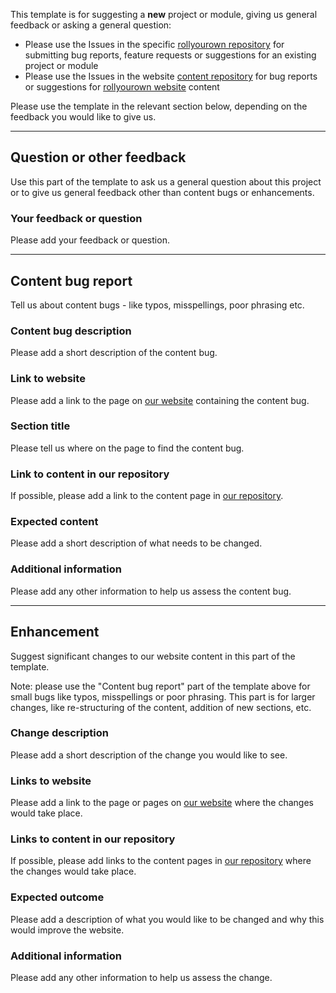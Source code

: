 <!--
SPDX-FileCopyrightText: 2022 Wilfred Nicoll <xyzroller@rollyourown.xyz>
SPDX-License-Identifier: CC-BY-SA-4.0
-->

This template is for suggesting a **new** project or module, giving us general feedback or asking a general question:

- Please use the Issues in the specific [rollyourown repository](https://rollyourown.xyz/rollyourown/) for submitting bug reports, feature requests or suggestions for an existing project or module
- Please use the Issues in the website [content repository](https://codeberg.org/rollyourown-xyz/ryo-website-hugo-content) for bug reports or suggestions for [rollyourown website](https://rollyourown.xyz) content

Please use the template in the relevant section below, depending on the feedback you would like to give us.

---

## Question or other feedback

Use this part of the template to ask us a general question about this project or to give us general feedback other than content bugs or enhancements.

### Your feedback or question

Please add your feedback or question.

---

## Content bug report

Tell us about content bugs - like typos, misspellings, poor phrasing etc.

### Content bug description

Please add a short description of the content bug.

### Link to website

Please add a link to the page on [our website](https://rollyourown.xyz) containing the content bug.

### Section title

Please tell us where on the page to find the content bug.

### Link to content in our repository

If possible, please add a link to the content page in [our repository](https://codeberg.org/rollyourown-xyz/ryo-website-hugo-content).

### Expected content

Please add a short description of what needs to be changed.

### Additional information

Please add any other information to help us assess the content bug.

---

## Enhancement

Suggest significant changes to our website content in this part of the template.

Note: please use the "Content bug report" part of the template above for small bugs like typos, misspellings or poor phrasing. This part is for larger changes, like re-structuring of the content, addition of new sections, etc.

### Change description

Please add a short description of the change you would like to see.

### Links to website

Please add a link to the page or pages on [our website](https://rollyourown.xyz) where the changes would take place.

### Links to content in our repository

If possible, please add links to the content pages in [our repository](https://codeberg.org/rollyourown-xyz/ryo-website-hugo-content) where the changes would take place.

### Expected outcome

Please add a description of what you would like to be changed and why this would improve the website.

### Additional information

Please add any other information to help us assess the change.
